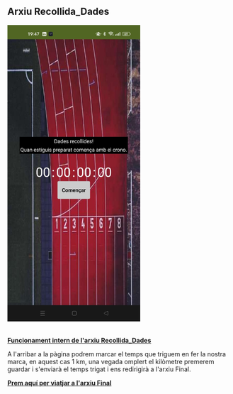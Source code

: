 ## Arxiu Recollida_Dades

<img src="../../.Images/IOT/Recollida_Dades.jpeg" alt="Final" style="width: 300px;"> <br><br>

**[Funcionament intern de l'arxiu Recollida_Dades](./../Passos/Recollida_Dades_Codi.md)**

A l'arribar a la pàgina podrem marcar el temps que triguem en fer la nostra marca, en aquest cas 1 km, una vegada omplert el kilòmetre premerem guardar i s'enviarà el temps trigat i ens redirigirà a l'arxiu Final.

**[Prem aquí per viatjar a l'arxiu Final](./../Passos/Final.md)**
